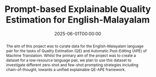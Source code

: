---
title: "Prompt-based Explainable Quality Estimation for English-Malayalam"
date: 2025-06-01T00:00:00
authors: ["Archchana Sindhujan", "Diptesh Kanojia", "Constantin Orăsan"]
publication_types: ["1"]
abstract: "The aim of this project was to curate data for the English-Malayalam language pair for the tasks of Quality Estimation (QE) and Automatic Post-Editing (APE) of Machine Translation. Whilst the primary aim of the project was to create a dataset for a low-resource language pair, we plan to use this dataset to investigate different zero-shot and few-shot prompting strategies including chain-of-thought, towards a unified explainable QE-APE framework."
featured: false
publication: "*Proceedings of Machine Translation Summit XX: Volume 2*"
url_pdf: "https://aclanthology.org/2025.mtsummit-2.23.pdf"
tags: ["quality estimation", "machine translation", "English-Malayalam", "explainable AI", "low-resource languages"]
---